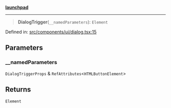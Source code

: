 [**launchpad**](index.md)

***

> **DialogTrigger**(`__namedParameters`): `Element`

Defined in: [src/components/ui/dialog.tsx:15](https://github.com/victorbratov/launchpad/blob/2fb5c03d3b8a4ead86d4ea12df9db7edc90ac88e/src/components/ui/dialog.tsx#L15)

## Parameters

### \_\_namedParameters

`DialogTriggerProps` & `RefAttributes`\<`HTMLButtonElement`\>

## Returns

`Element`
